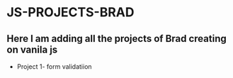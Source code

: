 # JS-PROJECTS-BRAD

## Here I am adding all the projects of Brad creating on vanila js

- Project 1- form validatiion
